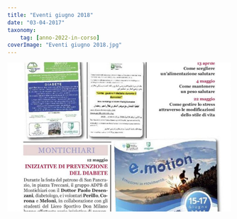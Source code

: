 ```yaml
---
title: "Eventi giugno 2018"
date: "03-04-2017"
taxonomy: 
    tag: [anno-2022-in-corso]
coverImage: "Eventi giugno 2018.jpg"
---
```


![Eventi giugno 2018](images/Eventi%20giugno%202018.jpg)
